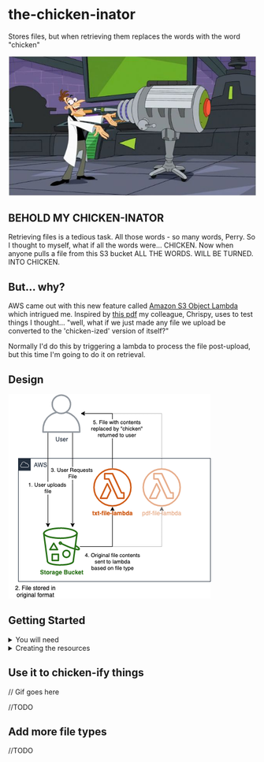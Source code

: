 # the-chicken-inator
Stores files, but when retrieving them replaces the words with the word "chicken"

![](docs/doofenshmirtz_inator.jpg)
## BEHOLD MY CHICKEN-INATOR
Retrieving files is a tedious task. All those words - so many words, Perry. So I thought to myself, what if all the words were... CHICKEN. Now when anyone pulls a file from this S3 bucket ALL THE WORDS. WILL BE TURNED. INTO CHICKEN.

## But... why?
AWS came out with this new feature called [Amazon S3 Object Lambda](https://aws.amazon.com/blogs/aws/introducing-amazon-s3-object-lambda-use-your-code-to-process-data-as-it-is-being-retrieved-from-s3/) which intrigued me. Inspired by [this pdf](https://improbable.com/airchives/paperair/volume12/v12i5/chicken-12-5.pdf) my colleague, Chrispy, uses to test things I thought... "well, what if we just made any file we upload be converted to the 'chicken-ized' version of itself?"

Normally I'd do this by triggering a lambda to process the file post-upload, but this time I'm going to do it on retrieval.

## Design
![](docs/design.png)

## Getting Started
<details>
    <summary>You will need</summary>

    1. An [AWS Account](https://aws.amazon.com/free/) to spin up the resources inside
    2. [AWS CDK installed](https://docs.aws.amazon.com/cdk/latest/guide/getting_started.html)
    3. [AWS CLI installed](https://docs.aws.amazon.com/cli/latest/userguide/install-cliv2.html)
    4. Your AWS CLI configured to use your AWS account
</details>

<details>
    <summary>Creating the resources</summary>

    //TODO
</details>

## Use it to chicken-ify things

// Gif goes here

//TODO

## Add more file types

//TODO